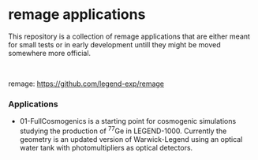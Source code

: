 # remage applications

This repository is a collection of remage applications that are either meant for small tests or in early development untill they might be moved somewhere more official.



<br/>

remage: https://github.com/legend-exp/remage


### Applications

* 01-FullCosmogenics is a starting point for cosmogenic simulations studying the production of <sup>77</sup>Ge in LEGEND-1000. Currently the geometry is an updated version of Warwick-Legend using an optical water tank with photomultipliers as optical detectors.
